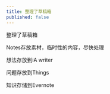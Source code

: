 ```yaml
---
title: 整理了草稿箱
published: false
---
```

整理了草稿箱

Notes存放素材，临时性的内容，尽快处理

想法存放到iA writer

问题存放到Things

知识存储到Evernote
